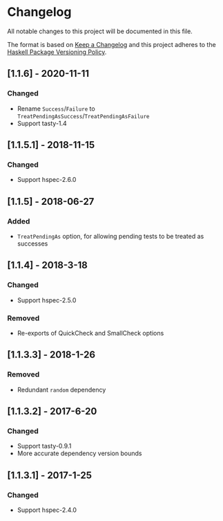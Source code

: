 # Changelog

All notable changes to this project will be documented in this file.

The format is based on [Keep a Changelog](http://keepachangelog.com/)
and this project adheres to the [Haskell Package Versioning Policy](https://pvp.haskell.org/).

## [1.1.6] - 2020-11-11

### Changed
- Rename `Success`/`Failure` to `TreatPendingAsSuccess`/`TreatPendingAsFailure`
- Support tasty-1.4

## [1.1.5.1] - 2018-11-15

### Changed
- Support hspec-2.6.0

## [1.1.5] - 2018-06-27

### Added
- `TreatPendingAs` option, for allowing pending tests to be treated as successes

## [1.1.4] - 2018-3-18

### Changed
- Support hspec-2.5.0

### Removed
- Re-exports of QuickCheck and SmallCheck options

## [1.1.3.3] - 2018-1-26

### Removed
- Redundant `random` dependency

## [1.1.3.2] - 2017-6-20

### Changed
- Support tasty-0.9.1
- More accurate dependency version bounds

## [1.1.3.1] - 2017-1-25

### Changed
- Support hspec-2.4.0
